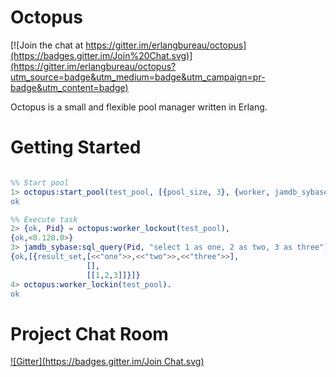 Octopus
============

[![Join the chat at https://gitter.im/erlangbureau/octopus](https://badges.gitter.im/Join%20Chat.svg)](https://gitter.im/erlangbureau/octopus?utm_source=badge&utm_medium=badge&utm_campaign=pr-badge&utm_content=badge)

Octopus is a small and flexible pool manager written in Erlang.

Getting Started
===============

```erl

%% Start pool
1> octopus:start_pool(test_pool, [{pool_size, 3}, {worker, jamdb_sybase}], Opts).
ok

%% Execute task
2> {ok, Pid} = octopus:worker_lockout(test_pool),
{ok,<0.120.0>}
3> jamdb_sybase:sql_query(Pid, "select 1 as one, 2 as two, 3 as three") end).
{ok,[{result_set,[<<"one">>,<<"two">>,<<"three">>],
                 [],
                 [[1,2,3]]}]}
4> octopus:worker_lockin(test_pool).
ok

```

Project Chat Room
=================
[![Gitter](https://badges.gitter.im/Join Chat.svg)](https://gitter.im/erlangbureau/octopus?utm_source=badge&utm_medium=badge&utm_campaign=pr-badge&utm_content=badge)

